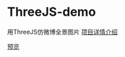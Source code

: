 # ThreeJS-demo
用ThreeJS仿微博全景图片
[项目详情介绍](http://www.jianshu.com/p/8135281b855d)

[预览](https://cinoliu.github.io/ThreeJS-demo/)
